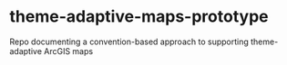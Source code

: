 # theme-adaptive-maps-prototype
Repo documenting a convention-based approach to supporting theme-adaptive ArcGIS maps
